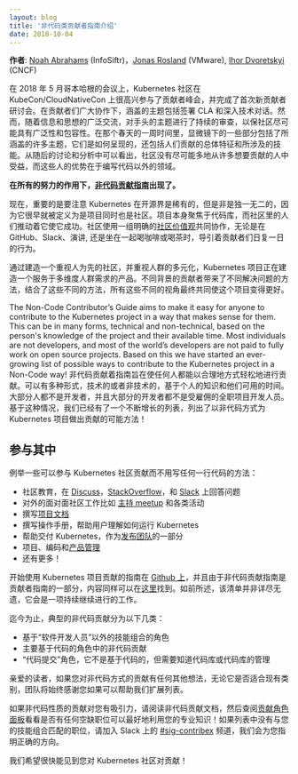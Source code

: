 ```yaml
---
layout: blog
title: '非代码类贡献者指南介绍'
date: 2018-10-04
---
```


<!--
---
layout: blog
title: 'Introducing the Non-Code Contributor’s Guide'
date: 2018-10-04
---
 -->

<!--
**Author**: [Noah Abrahams](https://twitter.com/noah_abrahams) (InfoSiftr), [Jonas Rosland](https://twitter.com/jonasrosland) (VMware), [Ihor Dvoretskyi](https://twitter.com/idvoretskyi) (CNCF)
 -->
**作者**: [Noah Abrahams](https://twitter.com/noah_abrahams) (InfoSiftr)，[Jonas Rosland](https://twitter.com/jonasrosland) (VMware), [Ihor Dvoretskyi](https://twitter.com/idvoretskyi) (CNCF)

<!--
It was May 2018 in Copenhagen, and the Kubernetes community was enjoying the contributor summit at KubeCon/CloudNativeCon, complete with the first run of the New Contributor Workshop. As a time of tremendous collaboration between contributors, the topics covered ranged from signing the CLA to deep technical conversations. Along with the vast exchange of information and ideas, however, came continued scrutiny of the topics at hand to ensure that the community was being as inclusive and accommodating as possible. Over that spring week, some of the pieces under the microscope included the many themes being covered, and how they were being presented, but also the overarching characteristics of the people contributing and the skill sets involved. From the discussions and analysis that followed grew the idea that the community was not benefiting as much as it could from the many people who wanted to contribute, but whose strengths were in areas other than writing code.
 -->
在 2018 年 5 月哥本哈根的会议上，Kubernetes 社区在 KubeCon/CloudNativeCon 上很高兴参与了贡献者峰会，并完成了首次新贡献者研讨会。在贡献者们广大协作下，涵盖的主题包括签署 CLA 和深入技术对话。然而，随着信息和思想的广泛交流，对手头的主题进行了持续的审查，以保社区尽可能具有广泛性和包容性。在那个春天的一周时间里，显微镜下的一些部分包括了所涵盖的许多主题，它们是如何呈现的，还包括人们贡献的总体特征和所涉及的技能。从随后的讨论和分析中可以看出，社区没有尽可能多地从许多想要贡献的人中受益，而这些人的优势在于编写代码以外的领域。

<!--
**This all led to an effort called the [Non-Code Contributor’s Guide](https://github.com/kubernetes/community/blob/master/contributors/guide/non-code-contributions.md).**
 -->
**在所有的努力的作用下，[非代码贡献指南](https://github.com/kubernetes/community/blob/master/contributors/guide/non-code-contributions.md)出现了。**

<!--
Now, it’s important to note that Kubernetes is rare, if not unique, in the open source world, in that it was defined very early on as both a project and a community. While the project itself is focused on the codebase, it is the community of people driving it forward that makes the project successful. The community works together with an explicit set of [community values](https://github.com/kubernetes/steering/blob/master/values.md), guiding the day-to-day behavior of contributors whether on GitHub, Slack, Discourse, or sitting together over tea or coffee.
 -->
现在，重要的是要注意 Kubernetes 在开源界是稀有的，但是非是独一无二的，因为它很早就被定义为是项目同时也是社区。项目本身聚焦于代码库，而社区里的人们推动着它使它成功。社区使用一组明确的[社区价值观](https://github.com/kubernetes/steering/blob/master/values.md)共同协作，无论是在 GitHub、Slack、演讲, 还是坐在一起喝咖啡或喝茶时，导引着贡献者们日复一日的行为。

<!--
By having a community that values people first, and explicitly values a diversity of people, the Kubernetes project is building a product to serve people with diverse needs. The different backgrounds of the contributors bring different approaches to the problem solving, with different methods of collaboration, and all those different viewpoints ultimately create a better project.
 -->
通过建造一个重视人为先的社区，并重视人群的多元化，Kubernetes 项目正在建造一个服务于多维度人群需求的产品。不同背景的贡献者带来了不同解决问题的方法，结合了这些不同的方法，所有这些不同的视角最终共同使这个项目变得更好。

The Non-Code Contributor’s Guide aims to make it easy for anyone to contribute to the Kubernetes project in a way that makes sense for them. This can be in many forms, technical and non-technical, based on the person's knowledge of the project and their available time. Most individuals are not developers, and most of the world’s developers are not paid to fully work on open source projects. Based on this we have started an ever-growing list of possible ways to contribute to the Kubernetes project in a Non-Code way!
非代码贡献着指南旨在使任何人都能以合理地方式轻松地进行贡献。可以有多种形式，技术的或者非技术的，基于个人的知识和他们可用的时间。大部分人都不是开发者，并且大部分的开发者都不是受雇佣的全职项目开发人员。基于这种情况，我们已经有了一个不断增长的列表，列出了以非代码方式为 Kubernetes 项目做出贡献的可能方法！

<!--
## Get Involved
 -->
## 参与其中

<!--
Some of the ways that you can contribute to the Kubernetes community without writing a single line of code include:
 -->
例举一些可以参与 Kubernetes 社区贡献而不用写任何一行代码的方法：

<!--
- Community education, answering questions on [Discuss](https://discuss.kubernetes.io/), [StackOverflow](https://stackoverflow.com/questions/tagged/kubernetes), and [Slack](http://slack.k8s.io/)
- Outward facing community work such as [hosting meetups](https://www.meetup.com/pro/cncf/) and events
- Writing [project documentation](https://github.com/kubernetes/community/tree/master/sig-docs)
- Writing operational manuals, helping users understand how to run Kubernetes
- Helping deliver Kubernetes, as a part of the [release team](https://github.com/kubernetes/sig-release/blob/master/release-team/README.md)
- Project, program, and [product management](https://github.com/kubernetes/community/blob/master/sig-pm/README.md)
- And many more!
 -->
- 社区教育，在 [Discuss](https://discuss.kubernetes.io/)，[StackOverflow](https://stackoverflow.com/questions/tagged/kubernetes)，和 [Slack](http://slack.k8s.io/) 上回答问题
- 对外的面对面社区工作比如 [主持 meetup](https://www.meetup.com/pro/cncf/) 和各类活动
- 撰写[项目文档](https://github.com/kubernetes/community/tree/master/sig-docs)
- 撰写操作手册，帮助用户理解如何运行 Kubernetes
- 帮助交付 Kubernetes，作为[发布团队](https://github.com/kubernetes/sig-release/blob/master/release-team/README.md)的一部分
- 项目、编码和[产品管理](https://github.com/kubernetes/community/blob/master/sig-pm/README.md)
- 还有更多！

<!--
The guide to get started with Kubernetes project contribution is [documented on Github](https://github.com/kubernetes/community/tree/master/contributors/guide), and as the Non-Code Contributors Guide is a part of that Kubernetes Contributors Guide, it can be found [here](https://github.com/kubernetes/community/blob/master/contributors/guide/non-code-contributions.md). As stated earlier, this list is not exhaustive and will continue to be a work in progress.
 -->
开始使用 Kubernetes 项目贡献的指南在 [Github 上](https://github.com/kubernetes/community/tree/master/contributors/guide)，并且由于非代码贡献指南是贡献者指南的一部分，内容同样可以在[这里](https://github.com/kubernetes/community/blob/master/contributors/guide/non-code-contributions.md)找到。如前所述，该清单并非详尽无遗，它会是一项持续继续进行的工作。

<!--
To date, the typical Non-Code contributions fall into the following categories:
 -->
迄今为止，典型的非代码贡献分为以下几类：

<!--
- Roles that are based on skill sets other than “software developer”
- Non-Code contributions in primarily code-based roles
- “Post-Code” roles, that are not code-based, but require knowledge of either the code base or management of the code base
 -->
- 基于“软件开发人员”以外的技能组合的角色
- 主要基于代码的角色中的非代码贡献
- “代码提交”角色，它不是基于代码的，但需要知道代码库或代码库的管理

<!--
If you, dear reader, have any additional ideas for a Non-Code way to contribute, whether or not it fits in an existing category, the team will always appreciate if you could help us expand the list.
 -->
亲爱的读者，如果您对非代码方式的贡献有任何其他想法，无论它是否适合现有类别，团队将始终感谢您如果可以帮助我们扩展列表。

<!--
If a contribution of the Non-Code nature appeals to you, please read the Non-Code Contributions document, and then check the [Contributor Role Board](https://discuss.kubernetes.io/c/contributors/role-board) to see if there are any open positions where your expertise could be best used! If there are no listed open positions that match your skill set, drop on by the [#sig-contribex](https://kubernetes.slack.com/messages/sig-contribex) channel on Slack, and we’ll point you in the right direction.
 -->
如果非代码性质的贡献对您有吸引力，请阅读非代码贡献文档，然后查阅[贡献角色面板](https://discuss.kubernetes.io/c/contributors/role-board)看看是否有任何空缺职位可以最好地利用您的专业知识！如果列表中没有与您的技能组合匹配的职位，请加入 Slack 上的 [#sig-contribex](https://kubernetes.slack.com/messages/sig-contribex) 频道，我们会为您指明正确的方向。

<!--
We hope to see you contributing to the Kubernetes community soon!
 -->
我们希望很快能见到您对 Kubernetes 社区对贡献！